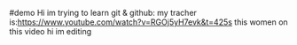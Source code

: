 #demo
Hi im trying to learn git & github:
my tracher is:https://www.youtube.com/watch?v=RGOj5yH7evk&t=425s
this women on this video
hi im editing
